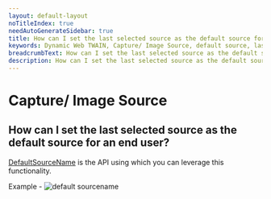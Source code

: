 ```yaml
---
layout: default-layout
noTitleIndex: true
needAutoGenerateSidebar: true
title: How can I set the last selected source as the default source for an end user?
keywords: Dynamic Web TWAIN, Capture/ Image Source, default source, last selected source
breadcrumbText: How can I set the last selected source as the default source for an end user?
description: How can I set the last selected source as the default source for an end user?
---
```


# Capture/ Image Source

## How can I set the last selected source as the default source for an end user?

<a href="https://www.dynamsoft.com/web-twain/docs/info/api/WebTwain_Acquire.html?ver=latest#defaultsourcename" target="_blank">DefaultSourceName</a> is the API using which you can leverage this functionality.

Example -
![default sourcename]({{site.assets}}imgs/default-sourcename.png)
